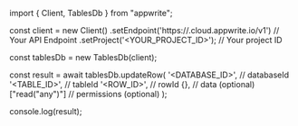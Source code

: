 import { Client, TablesDb } from "appwrite";

const client = new Client()
    .setEndpoint('https://<REGION>.cloud.appwrite.io/v1') // Your API Endpoint
    .setProject('<YOUR_PROJECT_ID>'); // Your project ID

const tablesDb = new TablesDb(client);

const result = await tablesDb.updateRow(
    '<DATABASE_ID>', // databaseId
    '<TABLE_ID>', // tableId
    '<ROW_ID>', // rowId
    {}, // data (optional)
    ["read("any")"] // permissions (optional)
);

console.log(result);
